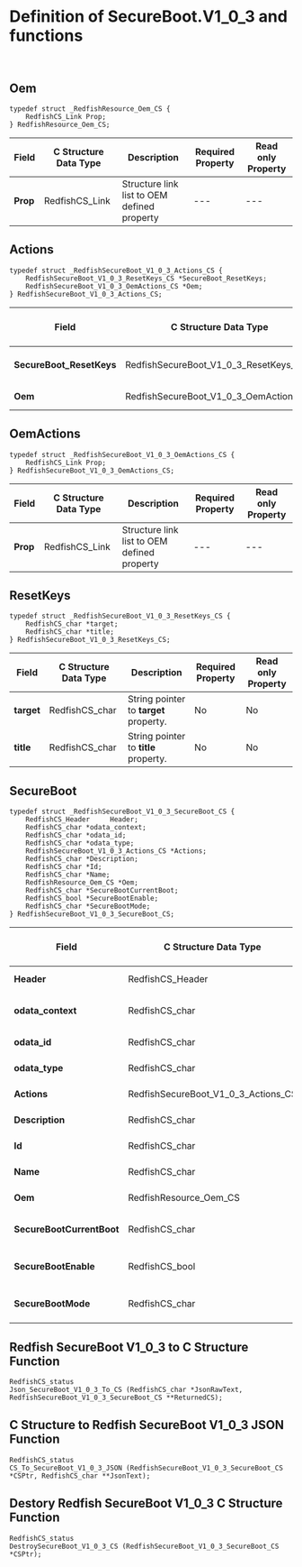 # Definition of SecureBoot.V1_0_3 and functions<br><br>

## Oem
    typedef struct _RedfishResource_Oem_CS {
        RedfishCS_Link Prop;
    } RedfishResource_Oem_CS;

|Field |C Structure Data Type|Description |Required Property|Read only Property
| ---  | --- | --- | --- | ---
|**Prop**|RedfishCS_Link| Structure link list to OEM defined property| ---| ---


## Actions
    typedef struct _RedfishSecureBoot_V1_0_3_Actions_CS {
        RedfishSecureBoot_V1_0_3_ResetKeys_CS *SecureBoot_ResetKeys;
        RedfishSecureBoot_V1_0_3_OemActions_CS *Oem;
    } RedfishSecureBoot_V1_0_3_Actions_CS;

|Field |C Structure Data Type|Description |Required Property|Read only Property
| ---  | --- | --- | --- | ---
|**SecureBoot_ResetKeys**|RedfishSecureBoot_V1_0_3_ResetKeys_CS| Structure points to **#SecureBoot.ResetKeys** property.| No| No
|**Oem**|RedfishSecureBoot_V1_0_3_OemActions_CS| Structure points to **Oem** property.| No| No


## OemActions
    typedef struct _RedfishSecureBoot_V1_0_3_OemActions_CS {
        RedfishCS_Link Prop;
    } RedfishSecureBoot_V1_0_3_OemActions_CS;

|Field |C Structure Data Type|Description |Required Property|Read only Property
| ---  | --- | --- | --- | ---
|**Prop**|RedfishCS_Link| Structure link list to OEM defined property| ---| ---


## ResetKeys
    typedef struct _RedfishSecureBoot_V1_0_3_ResetKeys_CS {
        RedfishCS_char *target;
        RedfishCS_char *title;
    } RedfishSecureBoot_V1_0_3_ResetKeys_CS;

|Field |C Structure Data Type|Description |Required Property|Read only Property
| ---  | --- | --- | --- | ---
|**target**|RedfishCS_char| String pointer to **target** property.| No| No
|**title**|RedfishCS_char| String pointer to **title** property.| No| No


## SecureBoot
    typedef struct _RedfishSecureBoot_V1_0_3_SecureBoot_CS {
        RedfishCS_Header     Header;
        RedfishCS_char *odata_context;
        RedfishCS_char *odata_id;
        RedfishCS_char *odata_type;
        RedfishSecureBoot_V1_0_3_Actions_CS *Actions;
        RedfishCS_char *Description;
        RedfishCS_char *Id;
        RedfishCS_char *Name;
        RedfishResource_Oem_CS *Oem;
        RedfishCS_char *SecureBootCurrentBoot;
        RedfishCS_bool *SecureBootEnable;
        RedfishCS_char *SecureBootMode;
    } RedfishSecureBoot_V1_0_3_SecureBoot_CS;

|Field |C Structure Data Type|Description |Required Property|Read only Property
| ---  | --- | --- | --- | ---
|**Header**|RedfishCS_Header|Redfish C structure header|---|---
|**odata_context**|RedfishCS_char| String pointer to **@odata.context** property.| No| No
|**odata_id**|RedfishCS_char| String pointer to **@odata.id** property.| No| No
|**odata_type**|RedfishCS_char| String pointer to **@odata.type** property.| No| No
|**Actions**|RedfishSecureBoot_V1_0_3_Actions_CS| Structure points to **Actions** property.| No| No
|**Description**|RedfishCS_char| String pointer to **Description** property.| No| Yes
|**Id**|RedfishCS_char| String pointer to **Id** property.| Yes| Yes
|**Name**|RedfishCS_char| String pointer to **Name** property.| Yes| Yes
|**Oem**|RedfishResource_Oem_CS| Structure points to **Oem** property.| No| No
|**SecureBootCurrentBoot**|RedfishCS_char| String pointer to **SecureBootCurrentBoot** property.| No| Yes
|**SecureBootEnable**|RedfishCS_bool| Boolean pointer to **SecureBootEnable** property.| No| No
|**SecureBootMode**|RedfishCS_char| String pointer to **SecureBootMode** property.| No| Yes
## Redfish SecureBoot V1_0_3 to C Structure Function
    RedfishCS_status
    Json_SecureBoot_V1_0_3_To_CS (RedfishCS_char *JsonRawText, RedfishSecureBoot_V1_0_3_SecureBoot_CS **ReturnedCS);

## C Structure to Redfish SecureBoot V1_0_3 JSON Function
    RedfishCS_status
    CS_To_SecureBoot_V1_0_3_JSON (RedfishSecureBoot_V1_0_3_SecureBoot_CS *CSPtr, RedfishCS_char **JsonText);

## Destory Redfish SecureBoot V1_0_3 C Structure Function
    RedfishCS_status
    DestroySecureBoot_V1_0_3_CS (RedfishSecureBoot_V1_0_3_SecureBoot_CS *CSPtr);

